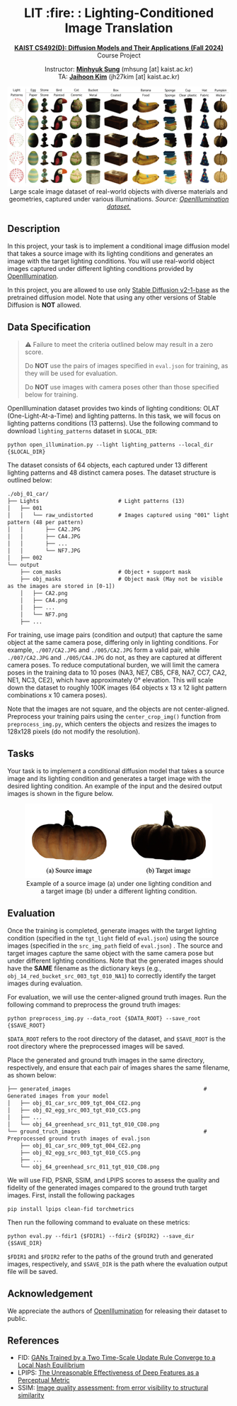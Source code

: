 <div align=center>
  <h1>
  LIT :fire: : Lighting-Conditioned Image Translation
  </h1>
  <p>
    <a href=https://mhsung.github.io/kaist-cs492d-fall-2024/ target="_blank"><b>KAIST CS492(D): Diffusion Models and Their Applications (Fall 2024)</b></a><br>
    Course Project
  </p>
</div>

<div align=center>
  <p>
    Instructor: <a href=https://mhsung.github.io target="_blank"><b>Minhyuk Sung</b></a> (mhsung [at] kaist.ac.kr)<br>
    TA: <a href=https://jh27kim.github.io/ target="_blank"><b>Jaihoon Kim</b></a>  (jh27kim [at] kaist.ac.kr)
  </p>
</div>

<div align=center>
   <img src="./assets/teaser.png">
   <figcaption>
    Large scale image dataset of real-world objects with diverse materials and geometries, captured under various illuminations.
    <i>Source: <a href="https://oppo-us-research.github.io/OpenIllumination/">OpenIllumination dataset.</a></i>
    </figcaption>
</div>

## Description
In this project, your task is to implement a conditional image diffusion model that takes a source image with its lighting conditions and generates an image with the target lighting conditions. 
You will use real-world object images captured under different lighting conditions provided by [OpenIllumination](https://huggingface.co/datasets/OpenIllumination/OpenIllumination). 

In this project, you are allowed to use only [Stable Diffusion v2-1-base](https://huggingface.co/stabilityai/stable-diffusion-2-1-base) as the pretrained diffusion model. 
Note that using any other versions of Stable Diffusion is **NOT** allowed.

## Data Specification
> :warning: Failure to meet the criteria outlined below may result in a zero score.
> 
> Do **NOT** use the pairs of images specified in `eval.json` for training, as they will be used for evaluation.
> 
> Do **NOT** use images with camera poses other than those specified below for training.

OpenIllumination dataset provides two kinds of lighting conditions: OLAT (One-Light-At-a-Time) and lighting patterns. In this task, we will focus on lighting patterns conditions (13 patterns). 
Use the following command to download `lighting_patterns` dataset in `$LOCAL_DIR`:
```
python open_illumination.py --light lighting_patterns --local_dir {$LOCAL_DIR}
```
The dataset consists of 64 objects, each captured under 13 different lighting patterns and 48 distinct camera poses.
The dataset structure is outlined below:
```
./obj_01_car/
├── Lights                         # Light patterns (13)
│   ├── 001
│   │   └── raw_undistorted        # Images captured using "001" light pattern (48 per pattern)
│   │       ├── CA2.JPG
│   │       ├── CA4.JPG
│   │       ├── ...
│   │       └── NF7.JPG
│   ├── 002
└── output
    ├── com_masks                  # Object + support mask 
    ├── obj_masks                  # Object mask (May not be visible as the images are stored in [0-1])
    │   ├── CA2.png
    │   ├── CA4.png
    │   ├── ...
    │   └── NF7.png
    ├── ...
```

For training, use image pairs (condition and output) that capture the same object at the same camera pose, differing only in lighting conditions. 
For example, `./007/CA2.JPG` and `./005/CA2.JPG` form a valid pair, while `./007/CA2.JPG` and `./005/CA4.JPG` do not, as they are captured at different camera poses.
To reduce computational burden, we will limit the camera poses in the training data to 10 poses (NA3, NE7, CB5, CF8, NA7, CC7, CA2, NE1, NC3, CE2), which have approximately 0° elevation. This will scale down the dataset to roughly 100K images (64 objects x 13 x 12 light pattern combinations x 10 camera poses).

Note that the images are not square, and the objects are not center-aligned. 
Preprocess your training pairs using the `center_crop_img()` function from `preprocess_img.py`, which centers the objects and resizes the images to 128x128 pixels (do not modify the resolution). 

## Tasks
Your task is to implement a conditional diffusion model that takes a source image and its lighting condition and generates a target image with the desired lighting condition.
An example of the input and the desired output images is shown in the figure below. 

<div align="center">
  <figure>
    <img src="./assets/task.png" width="500">
    <br />
    <figcaption style="text-align: center;">
      Example of a source image (a) under one lighting condition and a target image (b) under a different lighting condition.
    </figcaption>
  </figure>
</div>

## Evaluation
Once the training is completed, generate images with the target lighting condition (specified in the `tgt_light` field of `eval.json`) using the source images (specified in the `src_img_path` field of `eval.json`) . The source and target images capture the same object with the same camera pose but under different lighting conditions. 
Note that the generated images should have the **SAME** filename as the dictionary keys (e.g., `obj_14_red_bucket_src_003_tgt_010_NA1`) to correctly identify the target images during evaluation. 

For evaluation, we will use the center-aligned ground truth images.
Run the following command to preprocess the ground truth images:
```
python preprocess_img.py --data_root {$DATA_ROOT} --save_root {$SAVE_ROOT}
```
`$DATA_ROOT` refers to the root directory of the dataset, and `$SAVE_ROOT` is the root directory where the preprocessed images will be saved.

Place the generated and ground truth images in the same directory, respectively, and ensure that each pair of images shares the same filename, as shown below:
```
├── generated_images                                          # Generated images from your model
│   ├── obj_01_car_src_009_tgt_004_CE2.png
│   ├── obj_02_egg_src_003_tgt_010_CC5.png
│   ├── ...
│   └── obj_64_greenhead_src_011_tgt_010_CD8.png
└── ground_truch_images                                       # Preprocessed ground truth images of eval.json
    ├── obj_01_car_src_009_tgt_004_CE2.png
    ├── obj_02_egg_src_003_tgt_010_CC5.png
    ├── ...
    └── obj_64_greenhead_src_011_tgt_010_CD8.png
```

We will use FID, PSNR, SSIM, and LPIPS scores to assess the quality and fidelity of the generated images compared to the ground truth target images.
First, install the following packages 
```
pip install lpips clean-fid torchmetrics
```

Then run the following command to evaluate on these metrics: 
```
python eval.py --fdir1 {$FDIR1} --fdir2 {$FDIR2} --save_dir {$SAVE_DIR}
```
`$FDIR1` and `$FDIR2` refer to the paths of the ground truth and generated images, respectively, and `$SAVE_DIR` is the path where the evaluation output file will be saved.

## Acknowledgement 
We appreciate the authors of [OpenIllumination](https://oppo-us-research.github.io/OpenIllumination/) for releasing their dataset to public. 

## References
* FID: [GANs Trained by a Two Time-Scale Update Rule Converge to a Local Nash Equilibrium](https://arxiv.org/abs/1706.08500)
* LPIPS: [The Unreasonable Effectiveness of Deep Features as a Perceptual Metric](https://arxiv.org/abs/1801.03924)
* SSIM: [Image quality assessment: from error visibility to structural similarity](https://ieeexplore.ieee.org/document/1284395)
